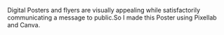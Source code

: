 Digital Posters and flyers are visually appealing while satisfactorily communicating a message to public.So I made this Poster using Pixellab and Canva.
